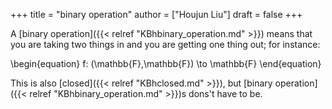 +++
title = "binary operation"
author = ["Houjun Liu"]
draft = false
+++

A [binary operation]({{< relref "KBhbinary_operation.md" >}}) means that you are taking two things in and you are getting one thing out; for instance:

\begin{equation}
f: (\mathbb{F},\mathbb{F}) \to \mathbb{F}
\end{equation}

This is also [closed]({{< relref "KBhclosed.md" >}}), but [binary operation]({{< relref "KBhbinary_operation.md" >}})s dons't have to be.